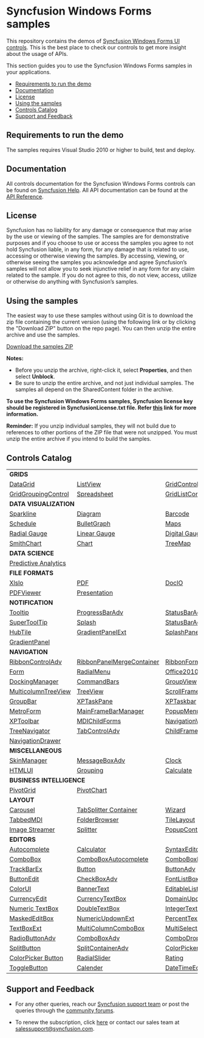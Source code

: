 # Syncfusion Windows Forms samples

This repository contains the demos of [Syncfusion Windows Forms UI controls](https://www.syncfusion.com/products/windows-forms). This is the best place to check our controls to get more insight about the usage of APIs.

This section guides you to use the Syncfusion Windows Forms samples in your applications.

* [Requirements to run the demo](#requirements-to-run-the-demo)
* [Documentation](#documentation)
* [License](#license)
* [Using the samples](#using-the-samples)
* [Controls Catalog](#controls-catalog)
* [Support and Feedback](#support-and-feedback)

## <a name="requirements-to-run-the-demo"></a>Requirements to run the demo ##

The samples requires Visual Studio 2010 or higher to build, test and deploy. 

## <a name="documentation"></a>Documentation ##

All controls documentation for the Syncfusion Windows Forms controls can be found on [Syncfusion Help](https://help.syncfusion.com/windowsforms/overview). All API documentation can be found at the [API Reference](https://help.syncfusion.com/cr/windowsforms).


## <a name="license"></a>License ##

Syncfusion has no liability for any damage or consequence that may arise by the use or viewing of the samples. The samples are for demonstrative purposes and if you choose to use or access the samples you agree to not hold Syncfusion liable, in any form, for any damage that is related to use, accessing or otherwise viewing the samples. By accessing, viewing, or otherwise seeing the samples you acknowledge and agree Syncfusion’s samples will not allow you to seek injunctive relief in any form for any claim related to the sample. If you do not agree to this, do not view, access, utilize or otherwise do anything with Syncfusion’s samples.

## <a name="using-the-samples"></a>Using the samples ##

The easiest way to use these samples without using Git is to download the zip file containing the current version (using the following link or by clicking the "Download ZIP" button on the repo page). You can then unzip the entire archive and use the samples.

   [Download the samples ZIP](../../archive/master.zip)

   **Notes:** 
   * Before you unzip the archive, right-click it, select **Properties**, and then select **Unblock**.
   * Be sure to unzip the entire archive, and not just individual samples. The samples all depend on the SharedContent folder in the archive.  

**To use the Syncfusion Windows Forms samples, Syncfusion license key should be registered in SyncfusionLicense.txt file. Refer [this](https://www.syncfusion.com/kb/9002) link for more information.**



**Reminder:** If you unzip individual samples, they will not build due to references to other portions of the ZIP file that were not unzipped. You must unzip the entire archive if you intend to build the samples.


## <a name="controls-catalog"></a>Controls Catalog ## 

<table>
<tr>
<td colspan="3" rowspan="1">
<b>GRIDS<b>
</td>
</tr>    
<tr>
<td>
<a href="DataGrid.WinForms/Samples">DataGrid</a>
</td>
<td>
<a href="Tools.Windows/Samples/List%20Controls/SfListView">ListView</a>
</td>
<td>
<a href="Grid.Windows/Samples/Serialization/Serialization%20Demo">GridControl</a>
</tr>
<tr>
<td>
<a href="Grid.Grouping.Windows/Samples">GridGroupingControl</a>
</td>
<td>
<a href="Spreadsheet.Windows">Spreadsheet</a>
</td>
<td>
<a href="Grid.Windows/Samples/Grid%20List%20Control">GridListControl</a>
</td>
</tr>
<tr>
<td colspan="3" rowspan="1">
<b>DATA VISUALIZATION</b>
</td>
</tr>    
<tr>
<td>
<a href="Spreadsheet.Windows/Samples/Sparklines">Sparkline</a>
</td>
<td>
<a href="Diagram.Windows/Samples">Diagram</a>
</td>
<td>
<a href="SfBarcode.Windows/Samples">Barcode</a>
</td>
</tr>
<tr>
<td>
<a href="Schedule.Windows/Samples">Schedule</a>
</td>
<td>
<a href="BulletGraph.Windows/Samples">BulletGraph</a>
</td>
<td>
<a href="Maps.Windows">Maps</a>
</td>
</tr>
<tr>
<td>
<a href="Gauge.Windows/Samples/RadialGauge/RadialGauge">Radial Gauge</a>
</td>
<td>
<a href="Gauge.Windows/Samples/LinearGauge/LinearGauge">Linear Gauge</a>
</td>
<td>
<a href="Gauge.Windows/Samples/DigitalGauge/DigitalGauge">Digital Gauge</a>
</td>
</tr>
<tr>
<td>
<a href="SmithChart.WinForms/Samples">SmithChart</a>
</td>
<td>
<a href="Chart.Windows/Samples">Chart</a>
</td>
<td>
<a href="TreeMap.Windows">TreeMap</a>
</td>
</tr>
<tr>
<td colspan="3" rowspan="1">
<b>DATA SCIENCE</b>
</td>
</tr>    
<tr>
<td colspan="3" rowspan="1">
<a href="PMML.Windows/PMMLWFSampleBrowser">Predictive Analytics</a>
</td>
</tr>
<tr>
<td colspan="3" rowspan="1">
<b>FILE FORMATS</b>
</td>
</tr>    
<tr>
<td>
<a href="XlsIO.Windows/Samples">Xlslo</a>
</td>
<td>
<a href="PDF.Windows/Samples">PDF</a>
</td>
<td>
<a href="DocIO.Windows/Samples">DoclO</a>
</td>
</tr>
<tr>
<td >
<a href="PdfViewer.Windows/Samples">PDFViewer</a>
</td>
<td colspan="2" rowspan="1">
<a href="Presentation.Windows/Samples">Presentation</a>
</td>
</tr>
<tr>
<td colspan="3" rowspan="1">
<b>NOTIFICATION</b>
</td>
</tr>    
<tr>
<td>
<a href="Core.WinForms/Samples/SfToolTip/GettingStarted">Tooltip</a>
</td>
<td>
<a href="Tools.Windows/Samples/Progressbar">ProgressBarAdv</a>
</td>
<td>
<a href="Tools.Windows/Samples/StatusBar/StatusBarAdv">StatusBarAdv</a>
</td>
</tr>
<tr>
<td>
<a href="Tools.Windows/Samples/Super%20Tooltip/SuperTooltip">SuperToolTip</a>
</td>
<td>
<a href="Tools.Windows/Samples/Splash/Splash%20Control">Splash</a>
</td>
<td>
<a href="Tools.Windows/Samples/StatusBar/StatusBarAdv%20Panel">StatusBarAdvPanel</a>
</td>
</tr>
<tr>
<td>
<a href="Tools.Windows/Samples/HubTile/HubTile/HubTile">HubTile</a>
</td>
<td>
<a href="Tools.Windows/Samples/Container%20controls/Gradient%20Panel">GradientPanelExt</a>
</td>
<td>
<a href="Tools.Windows/Samples/Splash/SplashPanel">SplashPanel</a>
</td>
</tr>
<tr>
<td colspan="3" rowspan="1">
<a href="Tools.Windows/Samples/Container%20controls/Gradient%20Panel">GradientPanel</a>
</td>
</tr>
<tr>
<td colspan="3" rowspan="1">
<b>NAVIGATION</b>
</td>
</tr>    
<tr>
<td>
<a href="Tools.Windows/Samples/Ribbon/RibbonControlAdv">RibbonControlAdv</a>
</td>
<td>
<a href="Tools.Windows/Samples/Ribbon/RibbonMerge">RibbonPanelMergeContainer</a>
</td>
<td>
<a href="Tools.Windows/Samples/Ribbon">RibbonForm</a>
</td>
</tr>
<tr>
<td>
<a href="Core.WinForms/Samples/SfForm">Form</a>
</td>
<td>
<a href="Tools.Windows/Samples/RadialMenu/RadialMenu">RadialMenu</a>
</td>
<td>
<a href="Tools.Windows/Samples/Office%20Style%20Form/Office2010Form">Office2010Form</a>
</td>
</tr>
<tr>
<td>
<a href="Tools.Windows/Samples/Docking%20manager">DockingManager</a>
</td>
<td>
<a href="Tools.Windows/Samples/ToolBars/Command%20Bars">CommandBars</a>
</td>
<td>
<a href="Grid.Grouping.Windows">GroupView</a>
</td>
</tr>
<tr>
<td>
<a href="Tools.Windows/Samples/TreeView/Multi%20Column%20TreeView">MulticolumnTreeView</a>
</td>
<td>
<a href="Tools.Windows/Samples/TreeView">TreeView</a>
</td>
<td>
<a href="Tools.Windows/Samples/Scrollers%20Frame/Scrollers%20Frame">ScrollFrame</a>
</td>
</tr>
<tr>
<td>
<a href="Tools.Windows/Samples/GroupBar">GroupBar</a>
</td>
<td>
<a href="Tools.Windows/Samples/Wizard/Task%20Pane">XPTaskPane</a>
</td>
<td>
<a href="Tools.Windows/Samples/TaskBar/XpTaskbar">XPTaskbar</a>
</td>
</tr>
<tr>
<td>
<a href="Tools.Windows/Samples">MetroForm</a>
</td>
<td>
<a href="Tools.Windows/Samples/Menu">MainFrameBarManager</a>
</td>
<td>
<a href="Tools.Windows/Samples/Container%20controls/Popup%20Container">PopupMenu</a>
</td>
</tr>
<tr>
<td>
<a href="Tools.Windows/Samples/ToolBars/Toolbars">XPToolbar</a>
</td>
<td>
<a href="Tools.Windows/Samples/Menu/MDI">MDIChildForms</a>
</td>
<td>
<a href="Tools.Windows/Samples/Hierarchical%20navigator/Navigation%20View">NavigationView</a>
</td>
</tr>
<tr>
<td>
<a href="Tools.Windows/Samples/TreeNavigator">TreeNavigator</a>
</td>
<td>
<a href="Tools.Windows/Samples/TabControl">TabControlAdv</a>
</td>
<td>
<a href="Tools.Windows/Samples/Menu">ChildFrameBarManager</a>
</td>
</tr>
<tr>
<td>
<a href="Tools.Windows/Samples/NavigationDrawer">NavigationDrawer</a>
</td>
<td colspan="3" rowspan="1">
  
</td>
</tr>
<tr>
<td colspan="3" rowspan="1">
<b>MISCELLANEOUS</b>
</td>
</tr>    
<tr>
<td>
<a href="Tools.Windows/Samples/Skin%20Manager/Skin%20Manager">SkinManager</a>
</td>
<td>
<a href="Tools.Windows/Samples/MessageBoxAdv/MessageBoxAdv">MessageBoxAdv</a>
</td>
<td>
<a href="Tools.Windows/Samples/Clock/Clock">Clock</a>
</td>
</tr>
<tr>
<td>
<a href="HTMLUI.Windows">HTMLUI</a>
</td>
<td>
<a href="Grid.Grouping.Windows/Samples">Grouping</a>
</td>
<td>
<a href="Calculate.Windows/Samples">Calculate</a>
</td>
</tr>
<tr>
<td colspan="3" rowspan="1">
<b>BUSINESS INTELLIGENCE</b>
</td>
</tr>    
<tr>
<td>
<a href="XlsIO.Windows/Samples/Business%20Intelligence/Pivot%20Table">PivotGrid</a>
</td>
<td colspan="2" rowspan="1">
<a href="XlsIO.Windows/Samples/Business%20Intelligence/Pivot%20Chart">PivotChart</a>
</td>
</tr>
<tr>
<td colspan="3" rowspan="1">
<b>LAYOUT</b>
</td>
</tr>    
<tr>
<td>
<a href="Tools.Windows/Samples/Carousel/Carousel">Carousel</a>
</td>
<td>
<a href="Tools.Windows/Samples/Container%20controls/TabBarSplitter">TabSplitter Container</a>
</td>
<td>
<a href="Tools.Windows/Samples/Wizard/Wizard%20Control">Wizard</a>
</td>
</tr>
<tr>
<td>
<a href="Tools.Windows/Samples/TabbedMdi%20manager/Tabbed%20MDI">TabbedMDI</a>
</td>
<td>
<a href="Tools.Windows/Samples/FolderBrowser/Folder%20Browser">FolderBrowser</a>
</td>
<td>
<a href="Tools.Windows/Samples/Tile%20layout/TileLayout">TileLayout</a>
</td>
</tr>
<tr>
<td>
<a href="Tools.Windows/Samples/Tile%20layout/TileLayout">Image Streamer</a>
</td>
<td>
<a href="Tools.Windows/Samples/Tile%20layout/TileLayout">Splitter</a>
</td>
<td>
<a href="Tools.Windows/Samples/Container%20controls/Popup%20Container">PopupControlContainer</a>
</td>
</tr>
<tr>
<td colspan="3" rowspan="1">
<b>EDITORS</b>
</td>
</tr>                               
<tr>
<td>
<a href="Tools.Windows/Samples/Input%20Controls/Autocomplete">Autocomplete</a>
</td>
<td>
<a href="Tools.Windows/Samples/Input%20Controls/Calculator">Calculator</a>
</td>
<td>
<a href="Tools.Windows/Samples/Editor%20Controls/Editor%20Controls">SyntaxEditor</a>
</td>
</tr>
<tr>
<td>
<a href="Tools.Windows/Samples/List%20Controls/SfComboBox">ComboBox</a>
</td>
<td>
<a href="Tools.Windows/Samples/List%20Controls/ComboBox%20Autocomplete">ComboBoxAutocomplete</a>
</td>
<td>
<a href="Tools.Windows/Samples/List%20Controls/ComboBox%20Base">ComboBoxBase</a>
</td>
</tr>
<tr>
<td>
<a href="Tools.Windows/Samples/Editor%20Controls/Editor%20Controls">TrackBarEx</a>
</td>
<td>
<a href="Core.WinForms/Samples/SfButton">Button</a>
</td>
<td>
<a href="Tools.Windows/Samples/Editor%20Controls/Editor%20Controls">ButtonAdv</a>
</td>
</tr>
<tr>
<td>
<a href="Tools.Windows/Samples/Editor%20Controls/Editor%20Controls">ButtonEdit</a>
</td>
<td>
<a href="Tools.Windows/Samples/Input%20Controls/CheckBoxAdv">CheckBoxAdv</a>
</td>
<td>
<a href="Tools.Windows/Samples/List%20Controls/FontListBox">FontListBox</a>
</td>
</tr>
<tr>
<td>
<a href="Tools.Windows/Samples/ColorUI%20Controls/Color%20UI%20Control">ColorUI</a>
</td>
<td>
<a href="Tools.Windows/Samples/Editor%20Controls/Editor%20Controls">BannerText</a>
</td>
<td>
<a href="Tools.Windows/Samples/Editor%20Controls/Editor%20Controls">EditableList</a>
</td>
</tr>
<tr>
<td>
<a href="Tools.Windows/Samples/Editor%20Controls/Editor%20Controls">CurrencyEdit</a>
</td>
<td>
<a href="Tools.Windows/Samples/Editor%20Controls/Editor%20Controls">CurrencyTextBox</a>
</td>
<td>
<a href="Tools.Windows/Samples/Editor%20Controls/Editor%20Controls">DomainUpdownExt</a>
</td>
</tr>
<tr>
<td>
<a href="Tools.Windows/Samples/Input%20Controls/SfNumericTextBox">Numeric TextBox</a>
</td>
<td>
<a href="Tools.Windows/Samples/Editor%20Controls/Editor%20Controls">DoubleTextBox</a>
</td>
<td>
<a href="Tools.Windows/Samples/Editor%20Controls/Editor%20Controls">IntegerTextBox</a>
</td>
</tr>
<tr>
<td>
<a href="Tools.Windows/Samples/Editor%20Controls/Editor%20Controls">MaskedEditBox</a>
</td>
<td>
<a href="Tools.Windows/Samples/Editor%20Controls/Editor%20Controls">NumericUpdownExt</a>
</td>
<td>
<a href="Tools.Windows/Samples/Editor%20Controls/Editor%20Controls">PercentTextBox</a>
</td>
</tr><tr>
<td>
<a href="Tools.Windows/Samples/Editor%20Controls/Editor%20Controls">TextBoxExt</a>
</td>
<td>
<a href="Tools.Windows/Samples/List%20Controls/Multi%20Column%20ComboBox">MultiColumnComboBox</a>
</td>
<td>
<a href="Tools.Windows/Samples/List%20Controls/MultiSelectionComboBox">MultiSelectionComboBox</a>
</td>
</tr>
<tr>
<td>
<a href="Tools.Windows/Samples/Input%20Controls/RadioButtonAdv">RadioButtonAdv</a>
</td>
<td>
<a href="Tools.Windows/Samples/List%20Controls/ComboBoxAdv">ComboBoxAdv</a>
</td>
<td>
<a href="Tools.Windows/Samples/List%20Controls/Combo%20DropDown">ComboDropDown</a>
</td>
</tr>
<tr>
<td>
<a href="Core.WinForms/Samples/SfButton/Buttons">SplitButton</a>
</td>
<td>
<a href="Tools.Windows/Samples/Container%20controls/Split%20ContainerAdv">SplitContainerAdv</a>
</td>
<td>
<a href="Tools.Windows/Samples/ColorUI%20Controls/Color%20UI%20Control">ColorPickerUIAdv</a>
</td>
</tr>
<tr>
<td>
<a href="Tools.Windows/Samples/ColorUI%20Controls/ColorPickerButton">ColorPicker Button</a>
</td>
<td>
<a href="Tools.Windows/Samples/RadialSlider/RadialSlider">RadialSlider</a>
</td>
<td>
<a href="Tools.Windows/Samples/RatingControl">Rating</a>
</td>
</tr>
<tr>
<td>
<a href="Tools.Windows/Samples/ToggleButton/ToggleButton">ToggleButton</a>
</td>
<td>
<a href="Tools.Windows/Samples/Input%20Controls/SfCalendar">Calender</a>
</td>
<td>
<a href="Tools.Windows/Samples/Input%20Controls/SfDateTimeEdit/Getting%20Started">DateTimeEdit</a>
</td>
</tr>
</table>

## <a name="support-and-feedback"></a>Support and Feedback ##

* For any other queries, reach our [Syncfusion support team](https://www.syncfusion.com/support/directtrac/incidents/newincident) or post the queries through the [community forums](https://www.syncfusion.com/forums).

* To renew the subscription, click [here](https://www.syncfusion.com/sales/products) or contact our sales team at <salessupport@syncfusion.com>.
  
